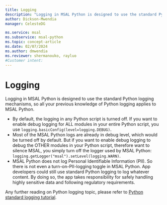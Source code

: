```yaml
---
title: Logging
description: "Logging in MSAL Python is designed to use the standard Python logging mechanisms, so all your previous knowledge of Python logging applies to MSAL Python."
author: Dickson-Mwendia
manager: CelesteDG

ms.service: msal
ms.subservice: msal-python
ms.topic: concept-article
ms.date: 02/07/2024
ms.author: dmwendia
ms.reviewer: shermanouko, rayluo
#Customer intent: 
---
```


# Logging

Logging in MSAL Python is designed to use the standard Python logging mechanisms, so all your previous knowledge of Python logging applies to MSAL Python.

* By default, the logging in any Python script is turned off. If you want to enable debug logging for ALL modules in your entire Python script, you use `logging.basicConfig(level=logging.DEBUG)`.
* Most of the MSAL Python logs are already in debug level, which would be turned off by default. But if you want to enable debug logging to debug the OTHER modules in your Python script, therefore want to silence MSAL, you simply turn off the logger used by MSAL Python: `logging.getLogger("msal").setLevel(logging.WARN)`.
* MSAL Python does not log Personal Identifiable Information (PII). So there is not even a turn-on-PII-logging toggle in MSAL Python. App developers could still use standard Python logging to log whatever content. By doing so, the app takes responsibility for safely handling highly sensitive data and following regulatory requirements.

Any further reading on Python logging topic, please refer to [Python standard logging tutorial](https://docs.python.org/3/howto/logging.html#logging-basic-tutorial).
